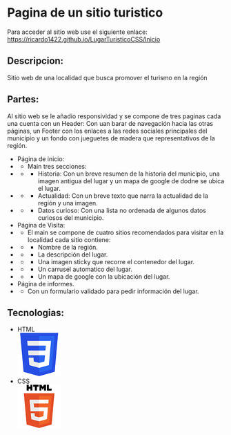 # Pagina de un sitio turistico
Para acceder al sitio web use el siguiente enlace: <https://ricardo1422.github.io/LugarTuristicoCSS/Inicio>

## Descripcion:
Sitio web de una localidad que busca promover el turismo en la región

## Partes:
Al sitio web se le añadio responsividad y se compone de tres paginas cada una cuenta con un  Header: Con uan barar de navegación hacia las otras páginas, un Footer con los enlaces a las redes sociales principales del municipio y un fondo con jueguetes de madera que 
representativos de la región.
+ Página de inicio:
+ + Main tres secciones:
+ + + Historia: Con un breve resumen de la historia del municipio, una imagen antigua del lugar
y un mapa de google de dodne se ubica el lugar.
+ + + Actualidad: Con un breve texto que narra la actualidad de la región y una imagen.
+ + + Datos curioso: Con una lista no ordenada de algunos datos curiosos del municipio.
+ Página de Visita:
+ + El main se compone de cuatro sitios recomendados para visitar en la localidad cada sitio contiene:
+ + + Nombre de la región.
+ + + La descripción del lugar.
+ + + Una imagen sticky que recorre el contenedor del lugar.
+ + + Un carrusel automatico del lugar.
+ + + Un mapa de google con la ubicación del lugar.
+ Página de informes.
+ + Con un formulario validado para pedir información del lugar.


## Tecnologias:
+ HTML \
![](Assets/LogoCSS.png)
+ CSS \
![](Assets/LogoHTML.png)

